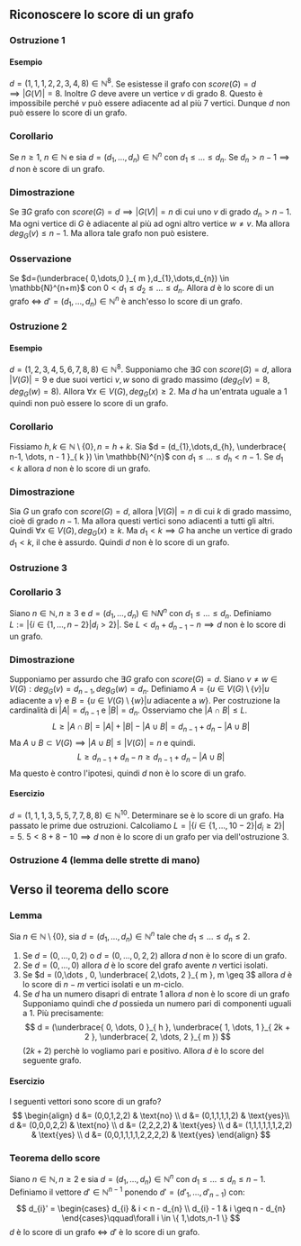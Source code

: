 ## Riconoscere lo score di un grafo

### Ostruzione 1
#### Esempio
$d=(1,1,1,2,2,3,4,8) \in \mathbb{N}^{8}$. 
Se esistesse il grafo con $score(G)=d \implies |G(V)|=8$.
Inoltre $G$ deve avere un vertice $v$ di grado $8$. Questo è impossibile perché $v$ può essere adiacente ad al più $7$ vertici.
Dunque $d$ non può essere lo score di un grafo.
### Corollario
Se $n \geq 1$, $n \in \mathbb{N}$ e sia $d=(d_{1},\dots,d_{n}) \in \mathbb{N}^{n}$ con $d_{1} \leq \dots \leq d_{n}$. Se $d_{n}>n-1 \implies d$ non è score di un grafo.
### Dimostrazione
Se $\exists G$ grafo con $score(G)=d \implies |G(V)|=n$ di cui uno $v$ di grado $d_{n}> n-1$. Ma ogni vertice di $G$ è adiacente al più ad ogni altro vertice $w\neq v$. Ma allora $deg_{G}(v)\leq n-1$. Ma allora tale grafo non può esistere.
### Osservazione
Se $d=(\underbrace{ 0,\dots,0 }_{ m },d_{1},\dots,d_{n}) \in \mathbb{N}^{n+m}$ con $0 < d_{1} \leq d_{2} \leq \dots \leq d_{n}$. Allora $d$ è lo score di un grafo $\Longleftrightarrow$ $d' = (d_{1}, \dots, d_{n}) \in \mathbb{N}^{n}$ è anch'esso lo score di un grafo.

### Ostruzione 2
#### Esempio
$d=(1,2,3,4,5,6,7,8,8)\in \mathbb{N}^{8}$.
Supponiamo che $\exists G$ con $score(G)=d$, allora $|V(G)|=9$ e due suoi vertici $v,w$ sono di grado massimo ($deg_{G}(v)=8, deg_{G}(w)=8$). Allora $\forall x \in V(G), deg_{G}(x)\geq 2$. Ma $d$ ha un'entrata uguale a $1$ quindi non può essere lo score di un grafo.
### Corollario
Fissiamo $h,k \in \mathbb{N} \setminus \{ 0 \}, n = h+k$.
Sia $d = (d_{1},\dots,d_{h}, \underbrace{ n-1, \dots, n - 1 }_{ k }) \in \mathbb{N}^{n}$ con $d_{1} \leq \dots \leq d_{h}<n-1$. Se $d_{1} < k$ allora $d$ non è lo score di un grafo.
### Dimostrazione
Sia $G$ un grafo con $score(G)=d$, allora $|V(G)|=n$ di cui $k$ di grado massimo, cioè di grado $n-1$. Ma allora questi vertici sono adiacenti a tutti gli altri. Quindi $\forall x \in V(G), deg_{G}(x)\geq k$. Ma $d_{1} < k \implies G$ ha anche un vertice di grado $d_{1} < k$, il che è assurdo. Quindi $d$ non è lo score di un grafo.

### Ostruzione 3
### Corollario 3
Siano $n \in \mathbb{N}, n \geq 3$ e $d=(d_{1},\dots,d_{n}) \in \mathbb{N}N^{n}$ con $d_{1} \leq \dots \leq d_{n}$.
Definiamo $L := |\{ i \in \{ 1, \dots, n-2 \} | d_{i}>2 \}|$.
Se $L < d_{n} + d_{n- 1}-n \implies d$ non è lo score di un grafo.
### Dimostrazione
Supponiamo per assurdo che $\exists G$ grafo con $score(G)=d$. Siano $v\neq w \in V(G):deg_{G}(v)=d_{n-1}, deg_{G}(w)=d_{n}$.
Definiamo $A = \{ u \in V(G) \setminus \{ v \} | u \text{ adiacente a } v \}$ e $B = \{ u \in V(G) \setminus \{ w \} | u \text{ adiacente a } w \}$.
Per costruzione la cardinalità di $|A|=d_{n-1}$ e $|B|=d_{n}$.
Osserviamo che $|A \cap B| \leq L$.
$$
L \geq |A\cap B| = |A| + |B| - |A \cup B| = d_{n-1} + d_{n} - |A \cup B|
$$
Ma $A \cup B \subset V(G) \implies |A \cup B| \leq |V(G)| = n$ e quindi.
$$
L \geq d_{n-1} + d_{n} - n \geq d_{n-1} + d_{n} - |A \cup B|
$$
Ma questo è contro l'ipotesi, quindi $d$ non è lo score di un grafo.
#### Esercizio
$d = (1,1,1,3,5,5,7,7,8,8) \in \mathbb{N}^{10}$. Determinare se è lo score di un grafo.
Ha passato le prime due ostruzioni.
Calcoliamo $L = |\{ i \in \{ 1, \dots, 10 - 2 \} | d_{i} \geq 2 \}| = 5$.
$5 < 8 + 8 - 10 \implies d$ non è lo score di un grafo per via dell'ostruzione 3.

### Ostruzione 4 (lemma delle strette di mano)

## Verso il teorema dello score
### Lemma
Sia $n \in \mathbb{N} \setminus \{ 0 \}$, sia $d=(d_{1},\dots,d_{n})\in \mathbb{N}^{n}$ tale che $d_{1} \leq \dots \leq d_{n} \leq 2$.

1. Se $d = (0, \dots, 0, 2)$ o $d=(0,\dots,0,2,2)$ allora $d$ non è lo score di un grafo.
2. Se $d=(0,\dots,0)$ allora $d$ è lo score del grafo avente $n$ vertici isolati.
3. Se $d = (0,\dots , 0, \underbrace{ 2,\dots, 2 }_{ m }, m \geq 3$ allora $d$ è lo score di $n - m$ vertici isolati e un $m$-ciclo.
4. Se $d$ ha un numero disapri di entrate $1$ allora $d$ non è lo score di un grafo
Supponiamo quindi che $d$ possieda un numero pari di componenti uguali a $1$. Più precisamente:
$$
d = (\underbrace{ 0, \dots, 0 }_{ h }, \underbrace{ 1, \dots, 1 }_{ 2k + 2 }, \underbrace{ 2, \dots, 2 }_{ m })
$$
($2k + 2$) perchè lo vogliamo pari e positivo.
Allora $d$ è lo score del seguente grafo.

#### Esercizio
I seguenti vettori sono score di un grafo?
$$
\begin{align}
d &= (0,0,1,2,2) & \text{no} \\
d &= (0,1,1,1,1,2)  & \text{yes}\\
d &= (0,0,0,2,2) & \text{no} \\
d &= (2,2,2,2) & \text{yes} \\
d &= (1,1,1,1,1,1,2,2)  & \text{yes} \\
d &= (0,0,1,1,1,1,2,2,2,2) & \text{yes}
\end{align}
$$
### Teorema dello score
Siano $n \in \mathbb{N}, n \geq 2$ e sia $d = (d_{1},\dots,d_{n}) \in \mathbb{N}^{n}$ con $d_{1} \leq \dots \leq d_{n} \leq n-1$. Definiamo il vettore $d'\in \mathbb{N}^{n-1}$ ponendo $d' = (d'_{1},\dots, d'_{n-1})$ con:
$$
d_{i}' = \begin{cases}
d_{i} & i < n - d_{n} \\
d_{i} - 1 & i \geq n - d_{n}
\end{cases}\qquad\forall i \in \{ 1,\dots,n-1 \}
$$
$d$ è lo score di un grafo $\Longleftrightarrow$ $d'$ è lo score di un grafo.